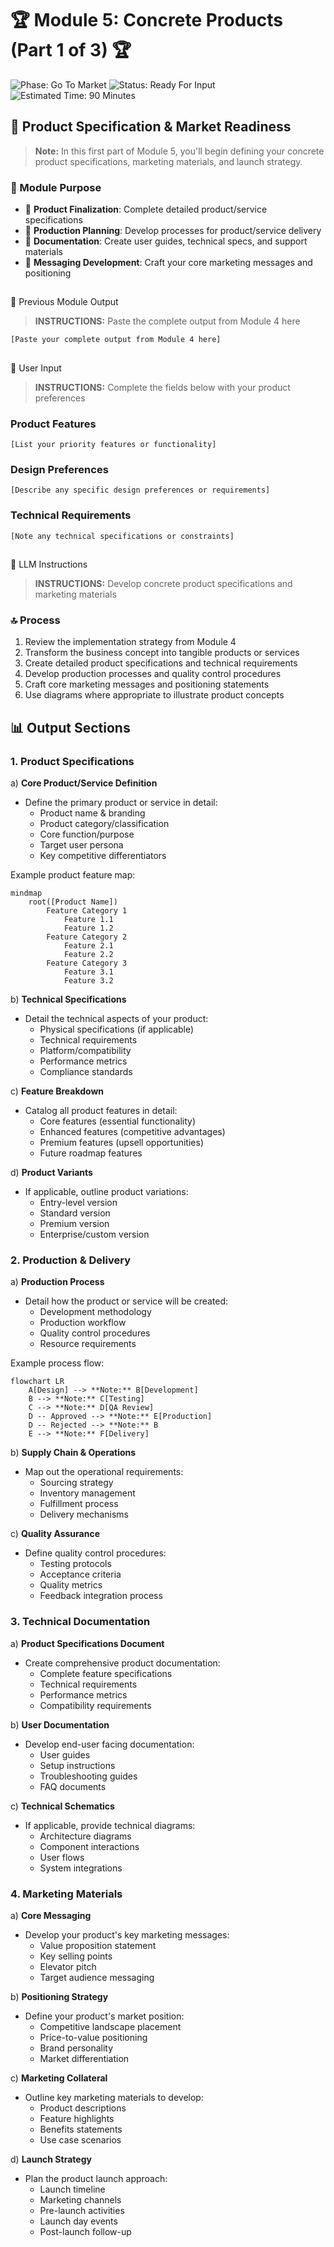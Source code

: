 # 🏆 Module 5: Concrete Products (Part 1 of 3) 🏆

![Phase: Go To Market](https://img.shields.io/badge/Phase-Go_To_Market-5BCEFA?style=for-the-badge)
![Status: Ready For Input](https://img.shields.io/badge/Status-Ready_For_Input-22C55E?style=for-the-badge)
![Estimated Time: 90 Minutes](https://img.shields.io/badge/Estimated_Time-90_Minutes-F5A9B8?style=flat-square)

## 💼 Product Specification & Market Readiness

> **Note:** In this first part of Module 5, you'll begin defining your concrete product specifications, marketing materials, and launch strategy.

### 🌌 Module Purpose

- 🚀 **Product Finalization**: Complete detailed product/service specifications
- 📃 **Production Planning**: Develop processes for product/service delivery
- 📝 **Documentation**: Create user guides, technical specs, and support materials
- 💬 **Messaging Development**: Craft your core marketing messages and positioning

## 
📂 Previous Module Output

> **INSTRUCTIONS:** Paste the complete output from Module 4 here

```
[Paste your complete output from Module 4 here]
```



## 
📝 User Input

> **INSTRUCTIONS:** Complete the fields below with your product preferences

### Product Features
```
[List your priority features or functionality]
```

### Design Preferences
```
[Describe any specific design preferences or requirements]
```

### Technical Requirements
```
[Note any technical specifications or constraints]
```



## 
📓 LLM Instructions

> **INSTRUCTIONS:** Develop concrete product specifications and marketing materials

### 🔝 Process

1. Review the implementation strategy from Module 4
2. Transform the business concept into tangible products or services
3. Create detailed product specifications and technical requirements
4. Develop production processes and quality control procedures
5. Craft core marketing messages and positioning statements
6. Use diagrams where appropriate to illustrate product concepts



## 📊 Output Sections

### 1. Product Specifications

a) **Core Product/Service Definition**
   - Define the primary product or service in detail:
     - Product name & branding
     - Product category/classification
     - Core function/purpose
     - Target user persona
     - Key competitive differentiators
   
   Example product feature map:
   ```mermaid
   mindmap
       root([Product Name])
           Feature Category 1
               Feature 1.1
               Feature 1.2
           Feature Category 2
               Feature 2.1
               Feature 2.2
           Feature Category 3
               Feature 3.1
               Feature 3.2
   ```

b) **Technical Specifications**
   - Detail the technical aspects of your product:
     - Physical specifications (if applicable)
     - Technical requirements
     - Platform/compatibility
     - Performance metrics
     - Compliance standards

c) **Feature Breakdown**
   - Catalog all product features in detail:
     - Core features (essential functionality)
     - Enhanced features (competitive advantages)
     - Premium features (upsell opportunities)
     - Future roadmap features

d) **Product Variants**
   - If applicable, outline product variations:
     - Entry-level version
     - Standard version
     - Premium version
     - Enterprise/custom version

### 2. Production & Delivery

a) **Production Process**
   - Detail how the product or service will be created:
     - Development methodology
     - Production workflow
     - Quality control procedures
     - Resource requirements

   Example process flow:
   ```mermaid
   flowchart LR
       A[Design] --> **Note:** B[Development]
       B --> **Note:** C[Testing]
       C --> **Note:** D[QA Review]
       D -- Approved --> **Note:** E[Production]
       D -- Rejected --> **Note:** B
       E --> **Note:** F[Delivery]
   ```

b) **Supply Chain & Operations**
   - Map out the operational requirements:
     - Sourcing strategy
     - Inventory management
     - Fulfillment process
     - Delivery mechanisms

c) **Quality Assurance**
   - Define quality control procedures:
     - Testing protocols
     - Acceptance criteria
     - Quality metrics
     - Feedback integration process

### 3. Technical Documentation

a) **Product Specifications Document**
   - Create comprehensive product documentation:
     - Complete feature specifications
     - Technical requirements
     - Performance metrics
     - Compatibility requirements

b) **User Documentation**
   - Develop end-user facing documentation:
     - User guides
     - Setup instructions
     - Troubleshooting guides
     - FAQ documents

c) **Technical Schematics**
   - If applicable, provide technical diagrams:
     - Architecture diagrams
     - Component interactions
     - User flows
     - System integrations

### 4. Marketing Materials

a) **Core Messaging**
   - Develop your product's key marketing messages:
     - Value proposition statement
     - Key selling points
     - Elevator pitch
     - Target audience messaging

b) **Positioning Strategy**
   - Define your product's market position:
     - Competitive landscape placement
     - Price-to-value positioning
     - Brand personality
     - Market differentiation

c) **Marketing Collateral**
   - Outline key marketing materials to develop:
     - Product descriptions
     - Feature highlights
     - Benefits statements
     - Use case scenarios

d) **Launch Strategy**
   - Plan the product launch approach:
     - Launch timeline
     - Marketing channels
     - Pre-launch activities
     - Launch day events
     - Post-launch follow-up
